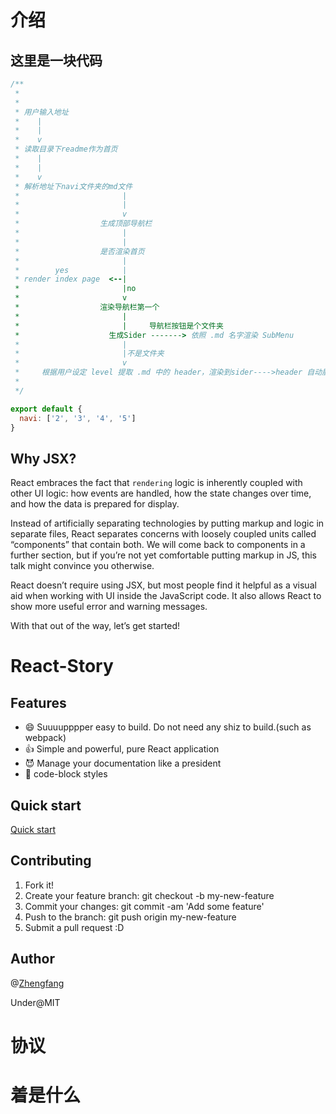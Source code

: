 # 介绍

## 这里是一块代码

```js
/**
 *
 *
 * 用户输入地址
 *    |
 *    |
 *    v
 * 读取目录下readme作为首页
 *    |
 *    |
 *    v
 * 解析地址下navi文件夹的md文件
 *                       |
 *                       |
 *                       v
 *                  生成顶部导航栏
 *                       |
 *                       |
 *                  是否渲染首页
 *                       |
 *        yes            |
 * render index page  <--|
 *                       |no
 *                       v
 *                  渲染导航栏第一个
 *                       |
 *                       |     导航栏按钮是个文件夹
 *                    生成Sider -------> 依照 .md 名字渲染 SubMenu
 *                       |
 *                       |不是文件夹
 *                       v
 *     根据用户设定 level 提取 .md 中的 header，渲染到sider---->header 自动展开
 *
 */
```

```js
export default {
  navi: ['2', '3', '4', '5']
}
```

## Why JSX?

React embraces the fact that `rendering` logic is inherently coupled with other UI logic: how events are handled, how the state changes over time, and how the data is prepared for display.

Instead of artificially separating technologies by putting markup and logic in separate files, React separates concerns with loosely coupled units called “components” that contain both. We will come back to components in a further section, but if you’re not yet comfortable putting markup in JS, this talk might convince you otherwise.

React doesn’t require using JSX, but most people find it helpful as a visual aid when working with UI inside the JavaScript code. It also allows React to show more useful error and warning messages.

With that out of the way, let’s get started!

# React-Story

## Features

* 😄 Suuuupppper easy to build. Do not need any shiz to build.(such as webpack)
* 👍 Simple and powerful, pure React application
* 😈 Manage your documentation like a president
* 📄 code-block styles

## Quick start

[Quick start](https://215566435.github.io/TrumpDoc/)

## Contributing

1.  Fork it!
2.  Create your feature branch: git checkout -b my-new-feature
3.  Commit your changes: git commit -am 'Add some feature'
4.  Push to the branch: git push origin my-new-feature
5.  Submit a pull request :D

## Author

@[Zhengfang](https://github.com/215566435)

Under@MIT

# 协议

# 着是什么
